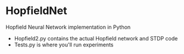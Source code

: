 # HopfieldNet
Hopfield Neural Network implementation in Python

- Hopfield2.py contains the actual Hopfield network and STDP code
- Tests.py is where you'll run experiments

